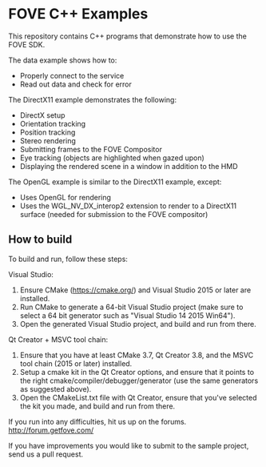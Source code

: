 # FOVE C++ Examples

This repository contains C++ programs that demonstrate how to use the FOVE SDK.

The data example shows how to:
- Properly connect to the service
- Read out data and check for error

The DirectX11 example demonstrates the following:
- DirectX setup
- Orientation tracking
- Position tracking
- Stereo rendering
- Submitting frames to the FOVE Compositor
- Eye tracking (objects are highlighted when gazed upon)
- Displaying the rendered scene in a window in addition to the HMD

The OpenGL example is similar to the DirectX11 example, except:
- Uses OpenGL for rendering
- Uses the WGL_NV_DX_interop2 extension to render to a DirectX11 surface (needed for submission to the FOVE compositor)

## How to build

To build and run, follow these steps:

Visual Studio:
1. Ensure CMake (https://cmake.org/) and Visual Studio 2015 or later are installed.
2. Run CMake to generate a 64-bit Visual Studio project (make sure to select a 64 bit generator such as "Visual Studio 14 2015 Win64").
3. Open the generated Visual Studio project, and build and run from there.

Qt Creator + MSVC tool chain:
1. Ensure that you have at least CMake 3.7, Qt Creator 3.8, and the MSVC tool chain (2015 or later) installed.
2. Setup a cmake kit in the Qt Creator options, and ensure that it points to the right cmake/compiler/debugger/generator (use the same generators as suggested above).
3. Open the CMakeList.txt file with Qt Creator, ensure that you've selected the kit you made, and build and run from there.

If you run into any difficulties, hit us up on the forums. http://forum.getfove.com/

If you have improvements you would like to submit to the sample project, send us a pull request.
